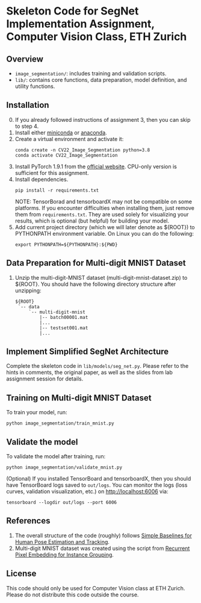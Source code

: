 # Skeleton Code for SegNet Implementation Assignment, Computer Vision Class, ETH Zurich

## Overview
- `image_segmentation/`: includes training and validation scripts.
- `lib/`: contains core functions, data preparation, model definition, and utility functions.

## Installation
0. If you already followed instructions of assignment 3, then you can skip to step 4. 
1. Install either [miniconda](https://docs.conda.io/en/latest/miniconda.html) or [anaconda](https://www.anaconda.com/).
2. Create a virtual environment and activate it:
   ```
   conda create -n CV22_Image_Segmentation python=3.8
   conda activate CV22_Image_Segmentation
   ```
3. Install PyTorch 1.9.1 from the [official website](https://pytorch.org/get-started/locally/). CPU-only version is sufficient for this assignment. 
4. Install dependencies.
   ```
   pip install -r requirements.txt
   ```
   NOTE: TensorBorad and tensorboardX may not be compatible on some platforms. If you encounter difficulties when installing them, just remove them from `requirements.txt`. They are used solely for visualizing your results, which is optional (but helpful) for building your model.
5. Add current project directory (which we will later denote as ${ROOT}) to PYTHONPATH environment variable. On Linux you can do the following:
   ```
   export PYTHONPATH=${PYTHONPATH}:${PWD}
   ```

## Data Preparation for Multi-digit MNIST Dataset
1. Unzip the multi-digit-MNIST dataset (multi-digit-mnist-dataset.zip) to ${ROOT}. You should have the following directory structure after unzipping:
   ```
   ${ROOT}
    `-- data
        `-- multi-digit-mnist 
            |-- batch00001.mat
            |...
            |-- testset001.mat
            |...

   ```

## Implement Simplified SegNet Architecture
Complete the skeleton code in `lib/models/seg_net.py`. Please refer to the hints in comments, the original paper, as well as the slides from lab assignment session for details.

## Training on Multi-digit MNIST Dataset
To train your model, run:
```
python image_segmentation/train_mnist.py
```

## Validate the model
To validate the model after training, run:
```
python image_segmentation/validate_mnist.py
```

(Optional) If you installed TensorBoard and tensorboardX, then you should have TensorBoard logs saved to `out/logs`. You can monitor the logs (loss curves, validation visualization, etc.) on <http://localhost:6006> via:
```
tensorboard --logdir out/logs --port 6006
```

## References
1. The overall structure of the code (roughly) follows [Simple Baselines for Human Pose Estimation and Tracking](https://github.com/microsoft/human-pose-estimation.pytorch).
2. Multi-digit MNIST dataset was created using the script from [Recurrent Pixel Embedding for Instance Grouping](https://github.com/aimerykong/Recurrent-Pixel-Embedding-for-Instance-Grouping).

## License
This code should only be used for Computer Vision class at ETH Zurich. Please do not distribute this code outside the course.
